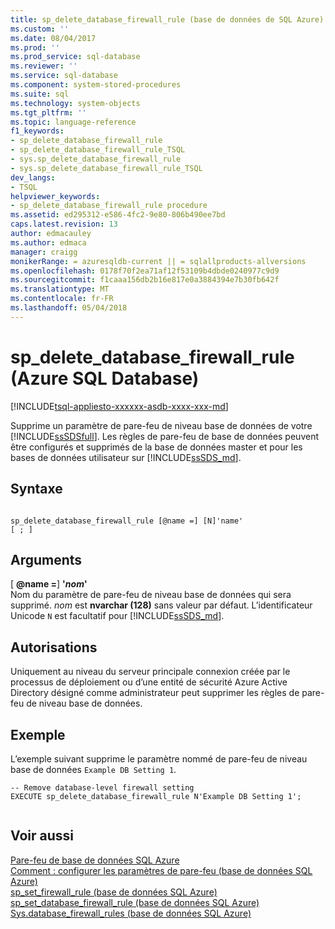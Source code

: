 ```yaml
---
title: sp_delete_database_firewall_rule (base de données de SQL Azure) | Documents Microsoft
ms.custom: ''
ms.date: 08/04/2017
ms.prod: ''
ms.prod_service: sql-database
ms.reviewer: ''
ms.service: sql-database
ms.component: system-stored-procedures
ms.suite: sql
ms.technology: system-objects
ms.tgt_pltfrm: ''
ms.topic: language-reference
f1_keywords:
- sp_delete_database_firewall_rule
- sp_delete_database_firewall_rule_TSQL
- sys.sp_delete_database_firewall_rule
- sys.sp_delete_database_firewall_rule_TSQL
dev_langs:
- TSQL
helpviewer_keywords:
- sp_delete_database_firewall_rule procedure
ms.assetid: ed295312-e586-4fc2-9e80-806b490ee7bd
caps.latest.revision: 13
author: edmacauley
ms.author: edmaca
manager: craigg
monikerRange: = azuresqldb-current || = sqlallproducts-allversions
ms.openlocfilehash: 0178f70f2ea71af12f53109b4dbde0240977c9d9
ms.sourcegitcommit: f1caaa156db2b16e817e0a3884394e7b30fb642f
ms.translationtype: MT
ms.contentlocale: fr-FR
ms.lasthandoff: 05/04/2018
---
```

# <a name="spdeletedatabasefirewallrule-azure-sql-database"></a>sp_delete_database_firewall_rule (Azure SQL Database)
[!INCLUDE[tsql-appliesto-xxxxxx-asdb-xxxx-xxx-md](../../includes/tsql-appliesto-xxxxxx-asdb-xxxx-xxx-md.md)]

  Supprime un paramètre de pare-feu de niveau base de données de votre [!INCLUDE[ssSDSfull](../../includes/sssdsfull-md.md)]. Les règles de pare-feu de base de données peuvent être configurés et supprimés de la base de données master et pour les bases de données utilisateur sur [!INCLUDE[ssSDS_md](../../includes/sssds-md.md)].   
  
 
## <a name="syntax"></a>Syntaxe  
  
```  
  
sp_delete_database_firewall_rule [@name =] [N]'name'
[ ; ]  
```  
  
## <a name="arguments"></a>Arguments  
 [ **@name =**] **'***nom***'**  
 Nom du paramètre de pare-feu de niveau base de données qui sera supprimé. *nom* est **nvarchar (128)** sans valeur par défaut. L’identificateur Unicode `N` est facultatif pour [!INCLUDE[ssSDS_md](../../includes/sssds-md.md)]. 
  
## <a name="permissions"></a>Autorisations  
 Uniquement au niveau du serveur principale connexion créée par le processus de déploiement ou d’une entité de sécurité Azure Active Directory désigné comme administrateur peut supprimer les règles de pare-feu de niveau base de données.  
  
## <a name="example"></a>Exemple  
 L’exemple suivant supprime le paramètre nommé de pare-feu de niveau base de données `Example DB Setting 1`.
  
```  
-- Remove database-level firewall setting  
EXECUTE sp_delete_database_firewall_rule N'Example DB Setting 1';  
  
```  
  
## <a name="see-also"></a>Voir aussi  
 [Pare-feu de base de données SQL Azure](https://azure.microsoft.com/documentation/articles/sql-database-firewall-configure/)   
 [Comment : configurer les paramètres de pare-feu (base de données SQL Azure)](https://azure.microsoft.com/documentation/articles/sql-database-configure-firewall-settings/)   
 [sp_set_firewall_rule &#40;base de données SQL Azure&#41;](../../relational-databases/system-stored-procedures/sp-set-firewall-rule-azure-sql-database.md)   
 [sp_set_database_firewall_rule &#40;base de données SQL Azure&#41;](../../relational-databases/system-stored-procedures/sp-set-database-firewall-rule-azure-sql-database.md)   
 [Sys.database_firewall_rules &#40;base de données SQL Azure&#41;](../../relational-databases/system-catalog-views/sys-database-firewall-rules-azure-sql-database.md)  
  
  


